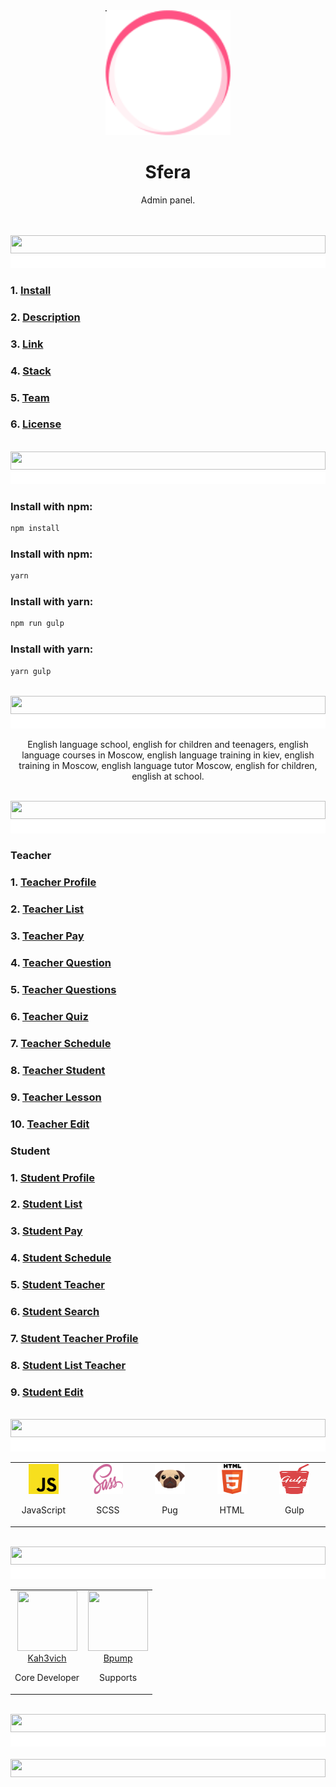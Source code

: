 <div align="center">
  <img width="200" height="200" src="https://raw.githubusercontent.com/kah3vich/Project-Sfera/master/src/svg/menu/logos.svg">
  <br/>
  <h1>Sfera</h1>
  <p>
    Admin panel.
  </p>
  <br/>
</div>

<!-- ||| -->

<div align="center">
    <br/>
    <img src="https://raw.githubusercontent.com/kah3vich/readme-project-base/main/assets/svg/tableOfContents.svg" alt="" width="100%" height="29px">
    <br/>
    <img src="https://raw.githubusercontent.com/kah3vich/readme-project-base/main/assets/gif/line.gif" alt="" width="100%" height="20px">
    <br/>
</div>

### 1. <a href="#install">Install</a>

### 2. <a href="#description">Description</a>

### 3. <a href="#link">Link</a>

### 4. <a href="#stack">Stack</a>

### 5. <a href="#team">Team</a>

### 6. <a href="#license">License</a>

<!-- ||| -->

<div align="center">
    <br/>
    <img src="https://raw.githubusercontent.com/kah3vich/readme-project-base/main/assets/svg/install.svg" alt="" width="100%" height="29px">
    <br/>
    <img src="https://raw.githubusercontent.com/kah3vich/readme-project-base/main/assets/gif/line.gif" alt="" width="100%" height="20px">
    <br/>
</div>

### Install with npm:

```bash
npm install
```

### Install with npm:

```bash
yarn
```

### Install with yarn:

```bash
npm run gulp
```

### Install with yarn:

```bash
yarn gulp
```

<!-- ||| -->

<div align="center">
    <br/>
    <img src="https://raw.githubusercontent.com/kah3vich/readme-project-base/main/assets/svg/description.svg" alt="" width="100%" height="29px">
    <br/>
    <img src="https://raw.githubusercontent.com/kah3vich/readme-project-base/main/assets/gif/line.gif" alt="" width="100%" height="20px">
    <br/>
</div>

<div align="center">
    <p>
      English language school, english for children and teenagers, english language courses in Moscow, english language training in kiev, english training in Moscow, english language tutor Moscow, english for children, english at school.
    </p>
</div>

<!-- ||| -->

<div align="center">
    <br/>
    <img src="https://raw.githubusercontent.com/kah3vich/readme-project-base/main/assets/svg/link.svg" alt="" width="100%" height="29px">
    <br/>
    <img src="https://raw.githubusercontent.com/kah3vich/readme-project-base/main/assets/gif/line.gif" alt="" width="100%" height="20px">
    <br/>
</div>

### Teacher

### 1. <a href="https://kah3vich.github.io/Project-Sfera/public/t-profile.html">Teacher Profile</a>

### 2. <a href="https://kah3vich.github.io/Project-Sfera/public/t-list.html">Teacher List</a>

### 3. <a href="https://kah3vich.github.io/Project-Sfera/public/t-pay.html">Teacher Pay</a>

### 4. <a href="https://kah3vich.github.io/Project-Sfera/public/t-question.html">Teacher Question</a>

### 5. <a href="https://kah3vich.github.io/Project-Sfera/public/t-questions.html">Teacher Questions</a>

### 6. <a href="https://kah3vich.github.io/Project-Sfera/public/t-quiz.html">Teacher Quiz</a>

### 7. <a href="https://kah3vich.github.io/Project-Sfera/public/t-schedule.html">Teacher Schedule</a>

### 8. <a href="https://kah3vich.github.io/Project-Sfera/public/t-student.html">Teacher Student</a>

### 9. <a href="https://kah3vich.github.io/Project-Sfera/public/t-lesson.html">Teacher Lesson</a>

### 10. <a href="https://kah3vich.github.io/Project-Sfera/public/t-edit.html">Teacher Edit</a>

### Student

### 1. <a href="https://kah3vich.github.io/Project-Sfera/public/s-profile.html">Student Profile</a>

### 2. <a href="https://kah3vich.github.io/Project-Sfera/public/s-list.html">Student List</a>

### 3. <a href="https://kah3vich.github.io/Project-Sfera/public/s-pay.html">Student Pay</a>

### 4. <a href="https://kah3vich.github.io/Project-Sfera/public/s-schedule.html">Student Schedule</a>

### 5. <a href="https://kah3vich.github.io/Project-Sfera/public/s-teacher.html">Student Teacher</a>

### 6. <a href="https://kah3vich.github.io/Project-Sfera/public/s-search.html">Student Search</a>

### 7. <a href="https://kah3vich.github.io/Project-Sfera/public/s-profiles.html">Student Teacher Profile</a>

### 8. <a href="https://kah3vich.github.io/Project-Sfera/public/s-found.html">Student List Teacher</a>

### 9. <a href="https://kah3vich.github.io/Project-Sfera/public/s-edit.html">Student Edit</a>

<!-- ||| -->

<div align="center">
    <br/>
    <img src="https://raw.githubusercontent.com/kah3vich/readme-project-base/main/assets/svg/stack.svg" alt="" width="100%" height="29px">
    <br/>
    <img src="https://raw.githubusercontent.com/kah3vich/readme-project-base/main/assets/gif/line.gif" alt="" width="100%" height="20px">
    <br/>
</div>

<table align="center">
  <tr>
    <td align="center" width="96">
      <a href="#">
        <img src="https://raw.githubusercontent.com/kah3vich/kah3vich/main/assets/icon/javascript.svg" width="48" height="48" alt="JavaScript" />
      </a>
      <br/>
      <p>JavaScript</p>
    </td>
    <td align="center" width="96">
      <a href="#">
        <img src="https://raw.githubusercontent.com/kah3vich/kah3vich/main/assets/icon/scss.svg" width="48" height="48" alt="SCSS" />
      </a>
      <br/>
      <p>SCSS</p>
    </td>
    <td align="center" width="96">
      <a href="#">
        <img src="https://raw.githubusercontent.com/kah3vich/kah3vich/main/assets/icon/pug.svg" width="48" height="48" alt="Pug" />
      </a>
      <br/>
      <p>Pug</p>
    </td>
    <td align="center" width="96">
      <a href="#">
        <img src="https://raw.githubusercontent.com/kah3vich/kah3vich/main/assets/icon/html5.svg" width="48" height="48" alt="HTML" />
      </a>
      <br/>
      <p>HTML</p>
    </td>
    <td align="center" width="96">
      <a href="#">
        <img src="https://raw.githubusercontent.com/kah3vich/kah3vich/main/assets/icon/gulp.svg" width="48" height="48" alt="Gulp" />
      </a>
      <br/>
      <p>Gulp</p>
    </td>
  </tr>
</table>

<!-- ||| -->

<div align="center">
    <br/>
    <img src="https://raw.githubusercontent.com/kah3vich/readme-project-base/main/assets/svg/team.svg" alt="" width="100%" height="29px">
    <br/>
    <img src="https://raw.githubusercontent.com/kah3vich/readme-project-base/main/assets/gif/line.gif" alt="" width="100%" height="20px">
    <br/>
</div>

<table align="center">
    <tr>
        <td align="center" valign="top">
            <img width="96" height="96" src="https://github.com/kah3vich.png?s=96">
            <br/>
            <a href="https://github.com/kah3vich">Kah3vich</a>
            <p>Core Developer</p>
        </td>
        <td align="center" valign="top">
            <img width="96" height="96" src="https://github.com/bpump.png?s=96">
            <br/>
            <a href="https://github.com/bpump">Bpump</a>
            <p>Supports</p>
        </td>
    </tr>
</table>

<!-- ||| -->

<div align="center">
    <br/>
    <img src="https://raw.githubusercontent.com/kah3vich/readme-project-base/main/assets/svg/license.svg" alt="" width="100%" height="29px">
    <br/>
    <img src="https://raw.githubusercontent.com/kah3vich/readme-project-base/main/assets/gif/line.gif" alt="" width="100%" height="20px">
    <br/>
</div>

<a href="https://github.com/kah3vich/Project-Sfera/blob/master/LICENSE">
  <br/>
  <img src="https://raw.githubusercontent.com/kah3vich/readme-project-base/main/assets/svg/licenseContent.svg" alt="" width="100%" height="29px">
  <br/>
</a>

<!--| 🔥 by kah3vich 🔥 -->
